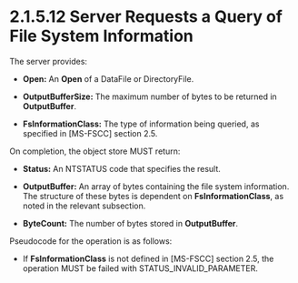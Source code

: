 <html dir="LTR" xmlns:mshelp="http://msdn.microsoft.com/mshelp" xmlns:ddue="http://ddue.schemas.microsoft.com/authoring/2003/5" xmlns:xlink="http://www.w3.org/1999/xlink" xmlns:tool="http://www.microsoft.com/tooltip">
    <head>
        <meta http-equiv="Content-Type" content="text/html; CHARSET=utf-8"></meta>
        <meta name="save" content="history"></meta>
        <title>2.1.5.12 Server Requests a Query of File System Information</title>
        <xml>
            <mshelp:toctitle title="2.1.5.12 Server Requests a Query of File System Information"></mshelp:toctitle>
            <mshelp:rltitle title="[MS-FSA]: Server Requests a Query of File System Information"></mshelp:rltitle>
            <mshelp:keyword index="A" term="275a15aa-cc94-4e18-b8aa-92bc58551650"></mshelp:keyword>
            <mshelp:attr name="DCSext.ContentType" value="open specification"></mshelp:attr>
            <mshelp:attr name="AssetID" value="275a15aa-cc94-4e18-b8aa-92bc58551650"></mshelp:attr>
            <mshelp:attr name="TopicType" value="kbRef"></mshelp:attr>
            <mshelp:attr name="DCSext.Title" value="[MS-FSA]: Server Requests a Query of File System Information" />
        </xml>
    </head>
    <body>
        <div id="header">
            <h1 class="heading">2.1.5.12 Server Requests a Query of File System Information</h1>
        </div>
        <div id="mainSection">
            <div id="mainBody">
                <div id="allHistory" class="saveHistory"></div>
                <div id="sectionSection0" class="section" name="collapseableSection">
                    

<p>The server provides:</p>

<ul><li><p><span><span> 
</span></span><b>Open:</b> An <b>Open</b> of a DataFile or DirectoryFile.</p>

</li><li><p><span><span> 
</span></span><b>OutputBufferSize:</b> The maximum number of bytes to be
returned in <b>OutputBuffer</b>.</p>

</li><li><p><span><span> 
</span></span><b>FsInformationClass:</b> The type of information being queried,
as specified in <mshelp:link keywords="efbfe127-73ad-4140-9967-ec6500e66d5e" tabindex="0">[MS-FSCC]</mshelp:link>
section <mshelp:link keywords="ee12042a-9352-46e3-9f67-c094b75fe6c3" tabindex="0">2.5</mshelp:link>.</p>

</li></ul><p>On completion, the object store MUST return:</p>

<ul><li><p><span><span> 
</span></span><b>Status:</b> An NTSTATUS code that specifies the result.</p>

</li><li><p><span><span> 
</span></span><b>OutputBuffer:</b> An array of bytes containing the file system
information. The structure of these bytes is dependent on <b>FsInformationClass</b>,
as noted in the relevant subsection.</p>

</li><li><p><span><span> 
</span></span><b>ByteCount:</b> The number of bytes stored in <b>OutputBuffer</b>.</p>

</li></ul><p>Pseudocode for the operation is as follows:</p>

<ul><li><p><span><span> 
</span></span>If <b>FsInformationClass</b> is not defined in [MS-FSCC] section
2.5, the operation MUST be failed with STATUS_INVALID_PARAMETER.</p>

</li></ul>
                </div>
            </div>
        </div>
    </body>
</html>